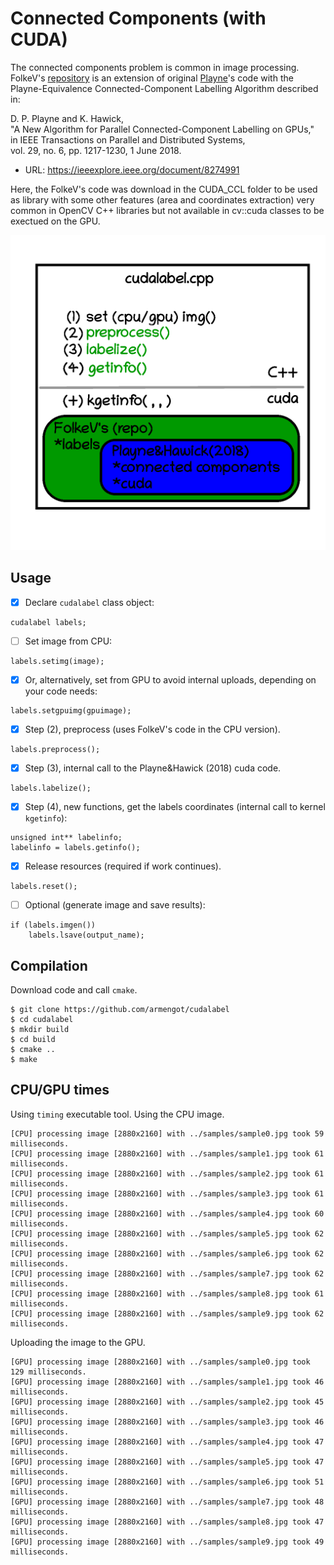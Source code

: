# Connected Components (with CUDA)
The connected components problem is common in image processing. FolkeV's [repository](https://github.com/FolkeV/CUDA_CCL) is an extension of original [Playne](https://github.com/DanielPlayne/playne-equivalence-algorithm)'s code with the Playne-Equivalence Connected-Component Labelling Algorithm described in:

D. P. Playne and K. Hawick,<br/>
"A New Algorithm for Parallel Connected-Component Labelling on GPUs,"<br/>
in IEEE Transactions on Parallel and Distributed Systems,<br/>
vol. 29, no. 6, pp. 1217-1230, 1 June 2018.<br/>
* URL: https://ieeexplore.ieee.org/document/8274991

Here, the FolkeV's code was download in the CUDA_CCL folder to be used as library with some other features (area and coordinates extraction) very common in OpenCV C++ libraries but not available in cv::cuda classes to be exectued on the GPU.

![doc](doc.gif)

## Usage

- [x] Declare ```cudalabel``` class object:
```
cudalabel labels;
```
- [ ] Set image from CPU:
```
labels.setimg(image);
```
- [x] Or, alternatively, set from GPU to avoid internal uploads, depending on your code needs:
```
labels.setgpuimg(gpuimage);
```
- [x] Step (2), preprocess (uses FolkeV's code in the CPU version).
```
labels.preprocess();
```
- [x] Step (3), internal call to the Playne&Hawick (2018) cuda code.
```
labels.labelize();
```
- [x] Step (4), new functions, get the labels coordinates (internal call to kernel ```kgetinfo```):
```
unsigned int** labelinfo;
labelinfo = labels.getinfo();
```
- [x] Release resources (required if work continues).
```
labels.reset();
```
- [ ] Optional (generate image and save results):
```
if (labels.imgen())
    labels.lsave(output_name);  
```

## Compilation
Download code and call ```cmake```.
```
$ git clone https://github.com/armengot/cudalabel
$ cd cudalabel
$ mkdir build
$ cd build
$ cmake ..
$ make
```

## CPU/GPU times
Using ```timing``` executable tool.
Using the CPU image.
```
[CPU] processing image [2880x2160] with ../samples/sample0.jpg took 59 milliseconds.
[CPU] processing image [2880x2160] with ../samples/sample1.jpg took 61 milliseconds.
[CPU] processing image [2880x2160] with ../samples/sample2.jpg took 61 milliseconds.
[CPU] processing image [2880x2160] with ../samples/sample3.jpg took 61 milliseconds.
[CPU] processing image [2880x2160] with ../samples/sample4.jpg took 60 milliseconds.
[CPU] processing image [2880x2160] with ../samples/sample5.jpg took 62 milliseconds.
[CPU] processing image [2880x2160] with ../samples/sample6.jpg took 62 milliseconds.
[CPU] processing image [2880x2160] with ../samples/sample7.jpg took 62 milliseconds.
[CPU] processing image [2880x2160] with ../samples/sample8.jpg took 61 milliseconds.
[CPU] processing image [2880x2160] with ../samples/sample9.jpg took 62 milliseconds.
```
Uploading the image to the GPU.
```
[GPU] processing image [2880x2160] with ../samples/sample0.jpg took 129 milliseconds.
[GPU] processing image [2880x2160] with ../samples/sample1.jpg took 46  milliseconds.
[GPU] processing image [2880x2160] with ../samples/sample2.jpg took 45  milliseconds.
[GPU] processing image [2880x2160] with ../samples/sample3.jpg took 46  milliseconds.
[GPU] processing image [2880x2160] with ../samples/sample4.jpg took 47  milliseconds.
[GPU] processing image [2880x2160] with ../samples/sample5.jpg took 47  milliseconds.
[GPU] processing image [2880x2160] with ../samples/sample6.jpg took 51  milliseconds.
[GPU] processing image [2880x2160] with ../samples/sample7.jpg took 48  milliseconds.
[GPU] processing image [2880x2160] with ../samples/sample8.jpg took 47  milliseconds.
[GPU] processing image [2880x2160] with ../samples/sample9.jpg took 49  milliseconds.
```

